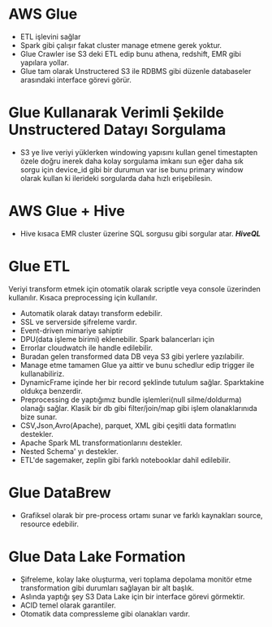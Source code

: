 # AWS Glue
- ETL işlevini sağlar  
- Spark gibi çalışır fakat cluster manage etmene gerek yoktur.
- Glue Crawler ise S3 deki ETL edip bunu athena, redshift, EMR gibi yapılara yollar. 
- Glue tam olarak Unstructered S3 ile RDBMS gibi düzenle databaseler arasındaki interface görevi görür.

# Glue Kullanarak Verimli Şekilde Unstructered Datayı Sorgulama
- S3 ye live veriyi yüklerken windowing yapısını kullan genel timestapten özele doğru inerek daha kolay sorgulama imkanı sun eğer daha sık sorgu için device_id gibi bir durumun var ise bunu primary window olarak kullan ki ilerideki sorgularda daha hızlı erişebilesin.

# AWS Glue + Hive
- Hive kısaca EMR cluster üzerine SQL sorgusu gibi sorgular atar. ***HiveQL***


# Glue ETL
Veriyi transform etmek için otomatik olarak scriptle veya console üzerinden kullanılır. Kısaca preprocessing için kullanılır.
- Automatik olarak datayı transform edebilir.
- SSL ve serverside şifreleme vardır.
- Event-driven mimariye sahiptir
- DPU(data işleme birimi) eklenebilir. Spark balancerları için
- Errorlar cloudwatch ile handle edilebilir.
- Buradan gelen transformed data DB veya S3 gibi yerlere yazılabilir.
- Manage etme tamamen Glue ya aittir ve bunu schedlur edip trigger ile kullanabiliriz.
- DynamicFrame içinde her bir record şeklinde tutulum sağlar. Sparktakine oldukça benzerdir.
- Preprocessing de yaptığımız bundle işlemleri(null silme/doldurma) olanağı sağlar. Klasik bir db gibi filter/join/map gibi işlem olanaklarınıda bize sunar.
- CSV,Json,Avro(Apache), parquet, XML gibi çeşitli data formatlını destekler.
- Apache Spark ML transformationlarını destekler.
- Nested Schema' yı destekler.
- ETL'de sagemaker, zeplin gibi farklı notebooklar dahil edilebilir.

# Glue DataBrew
- Grafiksel olarak bir pre-process ortamı sunar ve farklı kaynakları source, resource edebilir.

# Glue Data Lake Formation
- Şifreleme, kolay lake oluşturma, veri toplama depolama monitör etme transformation gibi durumları sağlayan bir alt başlık.
- Aslında yaptığı şey S3 Data Lake için bir interface görevi görmektir.
- ACID temel olarak garantiler.
- Otomatik data compressleme gibi olanakları vardır.


